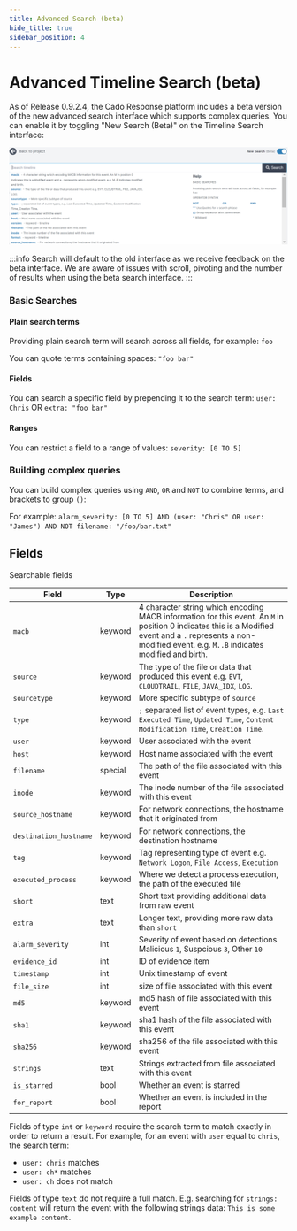```yaml
---
title: Advanced Search (beta)
hide_title: true
sidebar_position: 4
---
```


# Advanced Timeline Search (beta)
As of Release 0.9.2.4, the Cado Response platform includes a beta version of the new advanced search interface which supports complex queries. You can enable it by toggling "New Search (Beta)" on the Timeline Search interface:

![Search Help - beta](/img/search-help.png)

:::info
Search will default to the old interface as we receive feedback on the beta interface. We are aware of issues with scroll, pivoting and the number of results when using the beta search interface.
:::

### Basic Searches

#### Plain search terms
Providing plain search term will search across all fields, for example: `foo`

You can quote terms containing spaces: `"foo bar"`

#### Fields
You can search a specific field by prepending it to the search term: `user: Chris` OR  `extra: "foo bar"`

#### Ranges
You can restrict a field to a range of values: `severity: [0 TO 5]`

### Building complex queries
You can build complex queries using `AND`, `OR` and `NOT` to combine terms, and brackets to group `()`:

For example: `alarm_severity: [0 TO 5] AND (user: "Chris" OR user: "James") AND NOT filename: "/foo/bar.txt"`


## Fields
Searchable fields

| Field | Type | Description |
| ----- | ---- | ----------- |
| `macb` | keyword | 4 character string which encoding MACB information for this event. An `M` in position 0 indicates this is a Modified event and a `.` represents a non-modified event. e.g. `M..B` indicates modified and birth. |
| `source` | keyword | The type of the file or data that produced this event e.g. `EVT`,  `CLOUDTRAIL`, `FILE`, `JAVA_IDX`, `LOG`. |
| `sourcetype` | keyword | More specific subtype of `source` |
| `type` | keyword | `;` separated list of event types, e.g. `Last Executed Time`, `Updated Time`, `Content Modification Time`, `Creation Time`. |
| `user` | keyword | User associated with the event |
| `host` | keyword | Host name associated with the event |
| `filename` | special | The path of the file associated with this event |
| `inode` | keyword | The inode number of the file associated with this event |
| `source_hostname` | keyword | For network connections, the hostname that it originated from |
| `destination_hostname` | keyword | For network connections, the destination hostname |
| `tag` | keyword | Tag representing type of event e.g. `Network Logon`, `File Access`, `Execution` |
| `executed_process` | keyword | Where we detect a process execution, the path of the executed file |
| `short` | text | Short text providing additional data from raw event |
| `extra` | text | Longer text, providing more raw data than `short` |
| `alarm_severity` | int | Severity of event based on detections. Malicious `1`, Suspcious `3`, Other `10` |
| `evidence_id` | int | ID of evidence item |
| `timestamp` | int | Unix timestamp of event |
| `file_size` | int | size of file associated with this event |
| `md5` | keyword | md5 hash of file associated with this event |
| `sha1` | keyword | sha1 hash of the file associated with this event |
| `sha256` | keyword | sha256 of the file associated with this event |
| `strings` | text | Strings extracted from file associated with this event |
| `is_starred` | bool | Whether an event is starred |
| `for_report` | bool | Whether an event is included in the report |

Fields of type `int` or `keyword` require the search term to match exactly in order to return a result. For example, for an event with `user` equal to `chris`, the search term:
 - `user: chris` matches
 - `user: ch*` matches
 - `user: ch` does not match

Fields of type `text` do not require a full match. E.g. searching for `strings: content` will return the event with the following strings data: `This is some example content`.